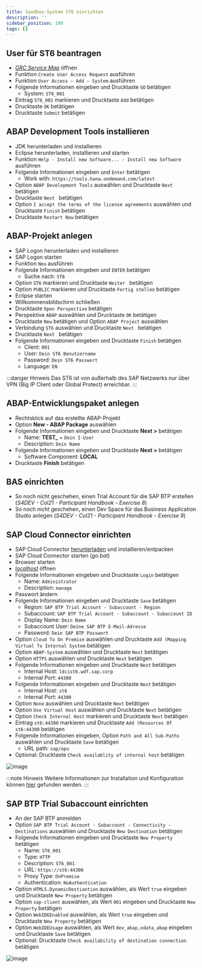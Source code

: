 ```yaml
---
title: Sandbox-System ST6 einrichten
description: ''
sidebar_position: 100
tags: []
---
```


## User für ST6 beantragen
- _[GRC Service Map](https://vmw4958.wdf.sap.corp:44344/sap/bc/webdynpro/sap/grfn_service_map?WDCONFIGURATIONID=ZDLM_GRAC_FPM_AC_LPD_HOME&sap-config-mode=&sap-client=100&sap-language=EN)_ öffnen
- Funktion `Create User Access Request` ausführen
- Funktion `User Access – Add – System` ausführen
- Folgende Informationen eingeben und Drucktaste `GO` betätigen
    - System: `ST6_001`
- Eintrag `ST6_001` markieren und Drucktaste `Add` betätigen
- Drucktaste `OK` betätigen
- Drucktaste `Submit` betätigen

## ABAP Development Tools installieren
- JDK herunterladen und installieren
- Eclipse herunterladen, installieren und starten
- Funktion `Help - Install new Software... - Install new Software` ausführen 
- Folgende Informationen eingeben und `Enter` betätigen
    - Work with: `https://tools.hana.ondemand.com/latest`
- Option `ABAP Development Tools` auswählen und Drucktaste `Next ` betätigen
- Drucktaste `Next ` betätigen
- Option `I accept the terms of the license agreements` auswählen und Drucktaste `Finish` betätigen
- Drucktaste `Restart Now` betätigen

## ABAP-Projekt anlegen
- SAP Logon herunterladen und installieren
- SAP Logon starten
- Funktion `Neu` ausführen
- Folgende Informationen eingeben und `ENTER` betätigen
    - Suche nach: `ST6`
- Option `ST6` markieren und Drucktaste `Weiter ` betätigen
- Option `PUBLIC` markieren und Drucktaste `Fertig stellen` betätigen
- Eclipse starten
- Willkommensbildschirm schließen
- Drucktaste `Open Perspective` betätigen
- Perspektive `ABAP` auswählen und Drucktaste `OK` betätigen
- Drucktaste `New` betätigen und Option `ABAP Project` auswählen
- Verbindung `ST6` auswählen und Drucktaste `Next ` betätigen
- Drucktaste `Next ` betätigen
- Folgende Informationen eingeben und Drucktaste `Finish` betätigen
    - Client: `001`
    - User: `Dein ST6 Benutzername`
    - Password: `Dein ST6 Passwort`
    - Language: `EN`

:::danger Hinweis
Das ST6 ist von außerhalb des SAP Netzwerks nur über VPN (Big IP Client oder Global Protect) erreichbar.
:::
 
## ABAP-Entwicklungspaket anlegen
- Rechtsklick auf das erstellte ABAP-Projekt
- Option **New - ABAP Package** auswählen
- Folgende Informationen eingeben und Drucktaste **Next >** betätigen
    - Name: **TEST_** + `Dein I-User`
    - Description: `Dein Name`
- Folgende Informationen eingeben und Drucktaste **Next >** betätigen
    - Software Component: **LOCAL**
- Drucktaste **Finish** betätigen

## BAS einrichten
- So noch nicht geschehen, einen Trial Account für die SAP BTP erstellen (_S4DEV - Col21 - Participant Handbook - Exercise 8_)
- So noch nicht geschehen, einen Dev Space für das Business Application Studio anlegen (_S4DEV - Col21 - Participant Handbook - Exercise 9_)
 
## SAP Cloud Connector einrichten
- SAP Cloud Connector [herunterladen](https://tools.hana.ondemand.com/#cloud) und installieren/entpacken 
- SAP Cloud Connector starten (_go.bat_)
- Browser starten
- _[localhost](https://localhost:8443)_ öffnen
- Folgende Informationen eingeben und Drucktaste `Login` betätigen
    - Name: `Administrator`
    - Description: `manage`
- Passwort ändern
- Folgende Informationen eingeben und Drucktaste `Save` betätigen
    - Region: `SAP BTP Trial Account - Subaccount - Region`
    - Subaccount: `SAP BTP Trial Account - Subaccount - Subaccount ID`
    - Display Name: `Dein Name`
    - Subaccount User: `Deine SAP BTP E-Mail-Adresse`
    - Password: `Dein SAP BTP Passwort`
- Option `Cloud To On Premise` auswählen und Drucktaste `Add (Mapping Virtual To Internal System` betätigen
- Option `ABAP-System` auswählen und Drucktaste `Next` betätigen
- Option `HTTPS` auswählen und Drucktaste `Next` betätigen
- Folgende Informationen eingeben und Drucktaste `Next` betätigen
    - Internal Host: `ldcist6.wdf.sap.corp`
    - Internal Port: `44300`
- Folgende Informationen eingeben und Drucktaste `Next` betätigen
    - Internal Host: `st6`
    - Internal Port: `44300`
- Option `None` auswählen und Drucktaste `Next` betätigen
- Option `Use Virtual Host` auswählen und Drucktaste `Next` betätigen
- Option `Check Internal Host` markieren und Drucktaste `Next` betätigen
- Eintrag `st6:44300` markieren und Drucktaste `Add (Resources Of st6:44300` betätigen
- Folgende Informationen eingeben, Option `Path and All Sub-Paths` auswählen und Drucktaste `Save` betätigen
    - URL path: `sap/opu`
- Optional: Drucktaste `Check availablity of internal host` betätigen

![image](https://user-images.githubusercontent.com/47243617/195268810-704c4d7d-b9bc-4a89-a27f-df0ef704c59e.png)

:::note Hinweis
Weitere Informationen zur Installation und Konfiguration können [hier](https://help.sap.com/viewer/cca91383641e40ffbe03bdc78f00f681/Cloud/en-US/e6c7616abb5710148cfcf3e75d96d596.html) gefunden werden.
:::

## SAP BTP Trial Subaccount einrichten
- An der SAP BTP anmelden
- Option `SAP BTP Trial Account - Subaccount - Connectivity - Destinations` auswählen und Drucktaste `New Destination` betätigen
- Folgende Informationen eingeben und Drucktaste `New Property` betätigen
    - Name: `ST6_001`
    - Type: `HTTP`
    - Description: `ST6_001`
    - URL: `https://st6:44300`
    - Proxy Type: `OnPremise`
    - Authentication: `NoAuthentication`
- Option `HTML5.DynamicDestiantion` auswählen, als Wert `true` eingeben und Drucktaste `New Property` betätigen
- Option `sap-client` auswählen, als Wert `001` eingeben und Drucktaste `New Property` betätigen
- Option `WebIDEEnabled` auswählen, als Wert `true` eingeben und Drucktaste `New Property` betätigen
- Option `WebIDEUsage` auswählen, als Wert `dev_abap,odata_abap` eingeben und Drucktaste `Save` betätigen
- Optional: Drucktaste `Check availability of destination connection` betätigen

![image](https://user-images.githubusercontent.com/47243617/195268820-b5bf1984-0f3d-4c38-bac0-16d2541c10b4.png)

